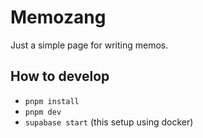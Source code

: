 # Memozang

Just a simple page for writing memos.

## How to develop

- `pnpm install`
- `pnpm dev`
- `supabase start` (this setup using docker)
